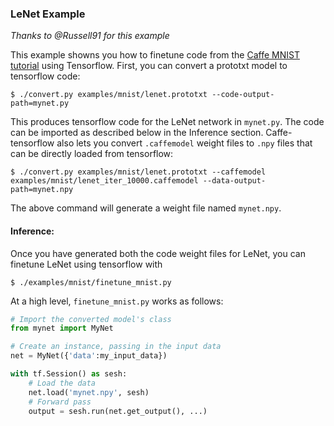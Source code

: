 ### LeNet Example

_Thanks to @Russell91 for this example_

This example showns you how to finetune code from the [Caffe MNIST tutorial](http://caffe.berkeleyvision.org/gathered/examples/mnist.html) using Tensorflow.
First, you can convert a prototxt model to tensorflow code:

    $ ./convert.py examples/mnist/lenet.prototxt --code-output-path=mynet.py

This produces tensorflow code for the LeNet network in `mynet.py`. The code can be imported as described below in the Inference section. Caffe-tensorflow also lets you convert `.caffemodel` weight files to `.npy` files that can be directly loaded from tensorflow:

    $ ./convert.py examples/mnist/lenet.prototxt --caffemodel examples/mnist/lenet_iter_10000.caffemodel --data-output-path=mynet.npy

The above command will generate a weight file named `mynet.npy`.

#### Inference:

Once you have generated both the code weight files for LeNet, you can finetune LeNet using tensorflow with

    $ ./examples/mnist/finetune_mnist.py

At a high level, `finetune_mnist.py` works as follows:

```python
# Import the converted model's class
from mynet import MyNet

# Create an instance, passing in the input data
net = MyNet({'data':my_input_data})

with tf.Session() as sesh:
    # Load the data
    net.load('mynet.npy', sesh)
    # Forward pass
    output = sesh.run(net.get_output(), ...)
```
